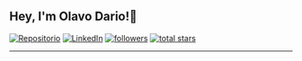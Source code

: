 ## Hey, I'm Olavo Dario!👋

   <p align="left">
      <a href="https://github.com/olavodario?tab=repositories">
         <img alt="Repositorio" title="Se my Repository" src="https://custom-icon-badges.demolab.com/badge/-My%20Repos-blue?style=for-the-badge&logoColor=white&logo=repo&labelColor=C79600&color=%23E1AD0E"/></a> 
      <a href="https://www.linkedin.com/in/olavo-ribeiro-gomes-dario-6578b92b3/">
         <img alt="LinkedIn" title="See my LinkdIn" src=https://custom-icon-badges.demolab.com/badge/-LinkedIn-teal?color=339bdf&style=for-the-badge&logo=linkedin&logoColor=white&labelColor=2789ca&/></a> 
      <a href="https://github.com/olavodario?tab=followers">
         <img alt="followers" title="Follow me on Github" src="https://custom-icon-badges.demolab.com/github/followers/olavodario?color=236ad3&labelColor=1155ba&style=for-the-badge&logo=github&label=Follow&logoColor=white"/></a>
      <a href="https://github.com/olavodario?tab=repositories&sort=stargazers">
         <img alt="total stars" title="Total stars on GitHub" src="https://custom-icon-badges.demolab.com/github/stars/olavodario?color=55960c&style=for-the-badge&labelColor=488207&logo=star"/></a>
   </p>

---

